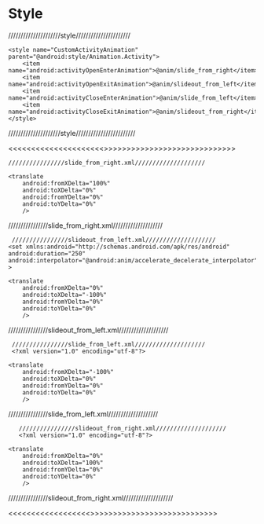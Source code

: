 # Style

/////////////////////style//////////////////////
    <!-- Base application theme. -->
    <style name="AppTheme" parent="Theme.AppCompat.Light.NoActionBar">
        <!-- Customize your theme here. -->
        <item name="colorPrimary">@color/colorPrimary</item>
        <item name="colorPrimaryDark">@color/colorPrimaryDark</item>
        <item name="colorAccent">@color/colorAccent</item>
        <item name="android:windowAnimationStyle">@style/CustomActivityAnimation</item>
    </style>


    <style name="CustomActivityAnimation" parent="@android:style/Animation.Activity">
        <item name="android:activityOpenEnterAnimation">@anim/slide_from_right</item>
        <item name="android:activityOpenExitAnimation">@anim/slideout_from_left</item>
        <item name="android:activityCloseEnterAnimation">@anim/slide_from_left</item>
        <item name="android:activityCloseExitAnimation">@anim/slideout_from_right</item>
    </style>
/////////////////////style////////////////////////




<<<<<<<<<<<<<<<<<<<<<<anim>>>>>>>>>>>>>>>>>>>>>>>>>>>>>>
    
    
    
    
    
    ////////////////slide_from_right.xml////////////////////
   <?xml version="1.0" encoding="utf-8"?>
<set xmlns:android="http://schemas.android.com/apk/res/android"
    android:duration="250"
    android:interpolator="@android:anim/accelerate_decelerate_interpolator"
    >

    <translate
        android:fromXDelta="100%"
        android:toXDelta="0%"
        android:fromYDelta="0%"
        android:toYDelta="0%"
        />

</set>
     ////////////////slide_from_right.xml////////////////////
    
    
    
    
    
    
    
     
    
     ////////////////slideout_from_left.xml////////////////////
    <set xmlns:android="http://schemas.android.com/apk/res/android"
    android:duration="250"
    android:interpolator="@android:anim/accelerate_decelerate_interpolator"
    >

    <translate
        android:fromXDelta="0%"
        android:toXDelta="-100%"
        android:fromYDelta="0%"
        android:toYDelta="0%"
        />

</set>
     ////////////////slideout_from_left.xml////////////////////
    
    
    
    
    
    
    
    
    
    
    
     ////////////////slide_from_left.xml////////////////////
     <?xml version="1.0" encoding="utf-8"?>
<set xmlns:android="http://schemas.android.com/apk/res/android"
    android:duration="250"
    android:interpolator="@android:anim/accelerate_decelerate_interpolator"
    >

    <translate
        android:fromXDelta="-100%"
        android:toXDelta="0%"
        android:fromYDelta="0%"
        android:toYDelta="0%"
        />

</set>
      ////////////////slide_from_left.xml////////////////////
      
      
      
      
      
      
      
      
      
      
       ////////////////slideout_from_right.xml////////////////////
       <?xml version="1.0" encoding="utf-8"?>
<set xmlns:android="http://schemas.android.com/apk/res/android"
    android:duration="250"
    android:interpolator="@android:anim/accelerate_decelerate_interpolator"
    >

    <translate
        android:fromXDelta="0%"
        android:toXDelta="100%"
        android:fromYDelta="0%"
        android:toYDelta="0%"
        />
</set>
        ////////////////slideout_from_right.xml////////////////////
        
        
        
        
        
        
    
<<<<<<<<<<<<<<<<<<<anim>>>>>>>>>>>>>>>>>>>>>>>>>>>>>


